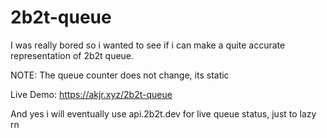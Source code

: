 # 2b2t-queue

I was really bored so i wanted to see if i can make a quite accurate representation of 2b2t queue.

NOTE: The queue counter does not change, its static

Live Demo: https://akjr.xyz/2b2t-queue

And yes i will eventually use api.2b2t.dev for live queue status, just to lazy rn 
